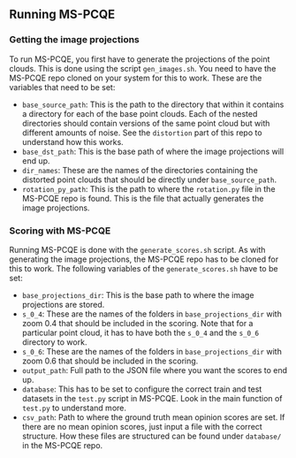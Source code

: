 ## Running MS-PCQE

### Getting the image projections

To run MS-PCQE, you first have to generate the projections of the point clouds. This is done using the script `gen_images.sh`. You need to have the MS-PCQE repo cloned on your system for this to work. These are the variables that need to be set:

- `base_source_path`: This is the path to the directory that within it contains a directory for each of the base point clouds. Each of the nested directories should contain versions of the same point cloud but with different amounts of noise. See the `distortion` part of this repo to understand how this works.
- `base_dst_path`: This is the base path of where the image projections will end up.
- `dir_names`: These are the names of the directories containing the distorted point clouds that should be directly under `base_source_path`.
- `rotation_py_path`: This is the path to where the `rotation.py` file in the MS-PCQE repo is found. This is the file that actually generates the image projections.

### Scoring with MS-PCQE

Running MS-PCQE is done with the `generate_scores.sh` script. As with generating the image projections, the MS-PCQE repo has to be cloned for this to work. The following variables of the `generate_scores.sh` have to be set:

- `base_projections_dir`: This is the base path to where the image projections are stored.
- `s_0_4`: These are the names of the folders in `base_projections_dir` with zoom 0.4 that should be included in the scoring. Note that for a particular point cloud, it has to have both the `s_0_4` and the `s_0_6` directory to work.
- `s_0_6`: These are the names of the folders in `base_projections_dir` with zoom 0.6 that should be included in the scoring.
- `output_path`: Full path to the JSON file where you want the scores to end up.
- `database`: This has to be set to configure the correct train and test datasets in the `test.py` script in MS-PCQE. Look in the main function of `test.py` to understand more.
- `csv_path`: Path to where the ground truth mean opinion scores are set. If there are no mean opinion scores, just input a file with the correct structure. How these files are structured can be found under `database/` in the MS-PCQE repo.
